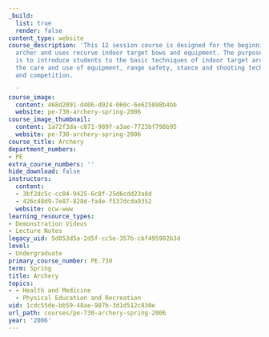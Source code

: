 ```yaml
---
_build:
  list: true
  render: false
content_type: website
course_description: 'This 12 session course is designed for the beginning or novice
  archer and uses recurve indoor target bows and equipment. The purpose of the course
  is to introduce students to the basic techniques of indoor target archery emphasizing
  the care and use of equipment, range safety, stance and shooting techniques, scoring
  and competition.

  '
course_image:
  content: 468d2091-d406-d924-060c-6e625898b4bb
  website: pe-730-archery-spring-2006
course_image_thumbnail:
  content: 1a72f3da-c071-989f-a3ae-7723bf798b95
  website: pe-730-archery-spring-2006
course_title: Archery
department_numbers:
- PE
extra_course_numbers: ''
hide_download: false
instructors:
  content:
  - 3bf2dc5c-cc04-9425-6c8f-25d6cdd23a8d
  - 426c48d9-7e87-828d-fa4e-f537dcda9352
  website: ocw-www
learning_resource_types:
- Demonstration Videos
- Lecture Notes
legacy_uid: 5d053d5a-2d5f-cc5e-357b-cbf495902b3d
level:
- Undergraduate
primary_course_number: PE.730
term: Spring
title: Archery
topics:
- - Health and Medicine
  - Physical Education and Recreation
uid: 1cdc55de-bb59-48ae-987b-3d1d512c830e
url_path: courses/pe-730-archery-spring-2006
year: '2006'
---
```

